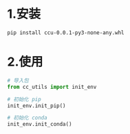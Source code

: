 # 1.安装

```
pip install ccu-0.0.1-py3-none-any.whl
```


# 2.使用

```python
# 导入包
from cc_utils import init_env

# 初始化 pip
init_env.init_pip()

# 初始化 conda
init_env.init_conda()
```
